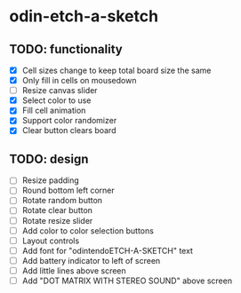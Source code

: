 # odin-etch-a-sketch

## TODO: functionality
- [x] Cell sizes change to keep total board size the same
- [x] Only fill in cells on mousedown
- [ ] Resize canvas slider
- [x] Select color to use 
- [x] Fill cell animation
- [x] Support color randomizer
- [x] Clear button clears board

## TODO: design
- [ ] Resize padding
- [ ] Round bottom left corner
- [ ] Rotate random button
- [ ] Rotate clear button
- [ ] Rotate resize slider
- [ ] Add color to color selection buttons
- [ ] Layout controls
- [ ] Add font for "odintendoETCH-A-SKETCH" text
- [ ] Add battery indicator to left of screen
- [ ] Add little lines above screen
- [ ] Add "DOT MATRIX WITH STEREO SOUND" above screen